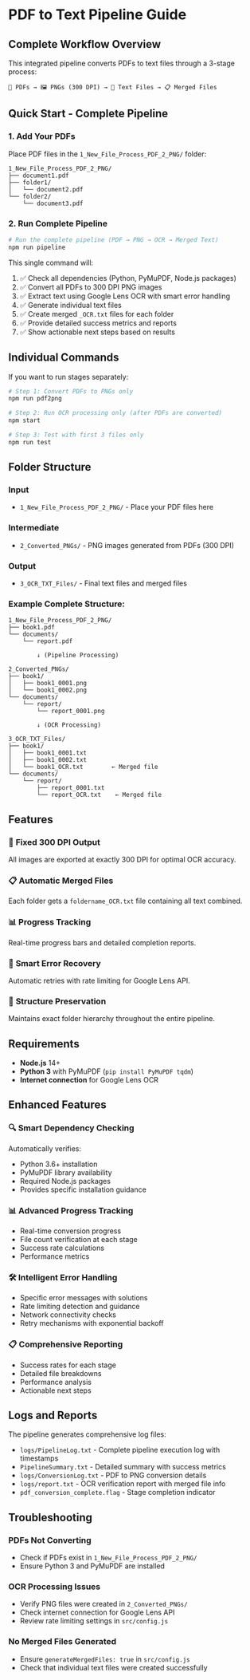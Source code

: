 # PDF to Text Pipeline Guide

## Complete Workflow Overview

This integrated pipeline converts PDFs to text files through a 3-stage process:

```
📄 PDFs → 🖼️ PNGs (300 DPI) → 📄 Text Files → 📋 Merged Files
```

## Quick Start - Complete Pipeline

### 1. Add Your PDFs
Place PDF files in the `1_New_File_Process_PDF_2_PNG/` folder:
```
1_New_File_Process_PDF_2_PNG/
├── document1.pdf
├── folder1/
│   └── document2.pdf
└── folder2/
    └── document3.pdf
```

### 2. Run Complete Pipeline
```bash
# Run the complete pipeline (PDF → PNG → OCR → Merged Text)
npm run pipeline
```

This single command will:
1. ✅ Check all dependencies (Python, PyMuPDF, Node.js packages)
2. ✅ Convert all PDFs to 300 DPI PNG images
3. ✅ Extract text using Google Lens OCR with smart error handling
4. ✅ Generate individual text files
5. ✅ Create merged `_OCR.txt` files for each folder
6. ✅ Provide detailed success metrics and reports
7. ✅ Show actionable next steps based on results

## Individual Commands

If you want to run stages separately:

```bash
# Step 1: Convert PDFs to PNGs only
npm run pdf2png

# Step 2: Run OCR processing only (after PDFs are converted)
npm start

# Step 3: Test with first 3 files only
npm run test
```

## Folder Structure

### Input
- `1_New_File_Process_PDF_2_PNG/` - Place your PDF files here

### Intermediate
- `2_Converted_PNGs/` - PNG images generated from PDFs (300 DPI)

### Output
- `3_OCR_TXT_Files/` - Final text files and merged files

### Example Complete Structure:
```
1_New_File_Process_PDF_2_PNG/
├── book1.pdf
└── documents/
    └── report.pdf

        ↓ (Pipeline Processing)

2_Converted_PNGs/
├── book1/
│   ├── book1_0001.png
│   └── book1_0002.png
└── documents/
    └── report/
        └── report_0001.png

        ↓ (OCR Processing)

3_OCR_TXT_Files/
├── book1/
│   ├── book1_0001.txt
│   ├── book1_0002.txt
│   └── book1_OCR.txt        ← Merged file
└── documents/
    └── report/
        ├── report_0001.txt
        └── report_OCR.txt    ← Merged file
```

## Features

### 🎯 **Fixed 300 DPI Output**
All images are exported at exactly 300 DPI for optimal OCR accuracy.

### 📋 **Automatic Merged Files** 
Each folder gets a `foldername_OCR.txt` file containing all text combined.

### 📊 **Progress Tracking**
Real-time progress bars and detailed completion reports.

### 🔄 **Smart Error Recovery**
Automatic retries with rate limiting for Google Lens API.

### 📁 **Structure Preservation**
Maintains exact folder hierarchy throughout the entire pipeline.

## Requirements

- **Node.js** 14+ 
- **Python 3** with PyMuPDF (`pip install PyMuPDF tqdm`)
- **Internet connection** for Google Lens OCR

## Enhanced Features

### 🔍 **Smart Dependency Checking**
Automatically verifies:
- Python 3.6+ installation
- PyMuPDF library availability  
- Required Node.js packages
- Provides specific installation guidance

### 📊 **Advanced Progress Tracking**
- Real-time conversion progress
- File count verification at each stage
- Success rate calculations
- Performance metrics

### 🛠️ **Intelligent Error Handling**
- Specific error messages with solutions
- Rate limiting detection and guidance
- Network connectivity checks
- Retry mechanisms with exponential backoff

### 📋 **Comprehensive Reporting**
- Success rates for each stage
- Detailed file breakdowns
- Performance analysis
- Actionable next steps

## Logs and Reports

The pipeline generates comprehensive log files:
- `logs/PipelineLog.txt` - Complete pipeline execution log with timestamps
- `PipelineSummary.txt` - Detailed summary with success metrics
- `logs/ConversionLog.txt` - PDF to PNG conversion details
- `logs/report.txt` - OCR verification report with merged file info
- `pdf_conversion_complete.flag` - Stage completion indicator

## Troubleshooting

### PDFs Not Converting
- Check if PDFs exist in `1_New_File_Process_PDF_2_PNG/`
- Ensure Python 3 and PyMuPDF are installed

### OCR Processing Issues
- Verify PNG files were created in `2_Converted_PNGs/`
- Check internet connection for Google Lens API
- Review rate limiting settings in `src/config.js`

### No Merged Files Generated
- Ensure `generateMergedFiles: true` in `src/config.js`
- Check that individual text files were created successfully
